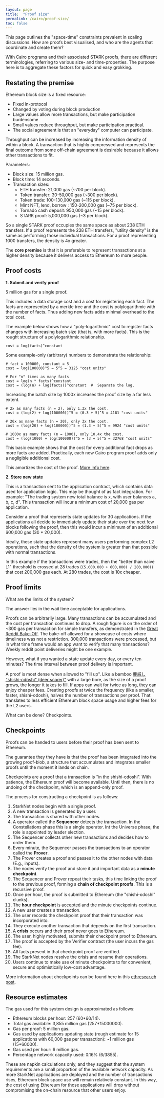 ```yaml
---
layout: page
title:  "Proof size"
permalink: /cairo/proof-size/
toc: false
---
```


This page outlines the "space-time" constraints prevalent in scaling discussions. How
are proofs best visualised, and who are the agents that coordinate and create them?

With Cairo programs and their associated STARK proofs, there are different terminologies,
referring to various size- and time-properties. The purpose here is to aggregate these
factors for quick and easy grokking.

## Restating the premise

Ethereum block size is a fixed resource:
- Fixed in-protocol
- Changed by voting during block production
- Large values allow more transactions, but make participation burdensome
- Small values reduce throughput, but make participation practical.
- The social agreement is that an "everyday" computer can participate.

Throughput can be increased by increasing the information density of within a block. A
transaction that is highly compressed and represents the final outcome from some off-chain
agreement is desirable because it allows other transactions to fit.

Parameters:
- Block size: 15 million gas.
- Block time: 14 seconds.
- Transaction sizes:
    - ETH transfer: 21,000 gas (~700 per block).
    - Token transfer: 30-50,000 gas (~300 per block).
    - Token trade: 100-130,000 gas (~115 per block).
    - Mint NFT, lend, borrow : 150-200,000 gas (~75 per block).
    - Tornado cash deposit: 950,000 gas (~15 per block).
    - STARK proof: 5,000,000 gas (~3 per block).

So a single STARK proof occupies the same space as about 238 ETH transfers. If a proof
represents the 238 ETH transfers, "utility density" is the same as performing those
individual transactions. For a proof representing 1000 transfers, the density is 4x greater.

The **core premise** is that it is preferable to represent transactions at a higher density
because it delivers access to Ethereum to more people.

## Proof costs

**1. Submit and verify proof**

5 million gas for a single proof.

This includes a data storage cost and a cost for registering each fact. The
facts are represented by a merkle tree and the cost is polylogarithmic with
the number of facts. Thus adding new facts adds minimal overhead to the total cost.

The example below shows how a "poly-logarithmic" cost to register facts
changes with increasing batch size (that is, with more facts).
This is the rought structure of a polylogarithmic relationship.

```
cost = log(facts)^constant
```
Some example-only (arbitrary) numbers to demonstrate the relationship:
```
# fact = 100000, constant = 5
cost = log(100000)^5 = 5^5 = 3125 "cost units"

# For "n" times as many facts
cost = log(n * facts)^constant
cost = (log(n) + log(facts))^constant  #  Separate the log.
```
Increasing the batch size by 1000x increases the proof size by a far less extent.
```
# 2x as many facts (n = 2), only 1.3x the cost.
cost = (log(2) + log(100000))^5 = (0.3 + 5)^5 = 4181 "cost units"

# 20x as many facts (n = 20), only 3x the cost.
cost = (log(20) + log(100000))^5 = (1.3 + 5)^5 = 9924 "cost units"

# 1000x as many facts (n = 1000), only 10.4x the cost.
cost = (log(1000) + log(100000))^5 = (3 + 5)^5 = 32768 "cost units"
```

This basic example shows that the cost for every additional fact drops as more facts are
added. Practically, each new Cairo program proof adds only a negligible additional cost.

This amortizes the cost of the proof.
[More info here](https://medium.com/starkware/the-fact-registry-a64aafb598b6).

**2. Store new state**

This is a transaction sent to the application contract, which contains data used
for application logic. This may be thought of as fact integration.
For example: "The trading system new total balance is x, with user balances a, b, c, d".
This transaction will incur a minimum cost of 20,000 gas per application.

Consider a proof that represents state updates for 30 applications.
If the applications all decide to immediately update their state over the next few blocks
following the proof, then this would incur a minimum of an additional 600,000 gas (30 * 20,000).

Ideally, these state updates represent many users performing complex L2 operations,
such that the density of the system is greater than that possible with normal transactions.

In this example if the transactions were trades, then the "better than naive L1" threshold
is crossed at 28 trades (`(5,000,000 + 600,000) / 200,000)`) that cost 200,000 gas each.
At 280 trades, the cost is 10x cheaper.

## Proof limits

What are the limits of the system?

The answer lies in the wait time acceptable for applications.

Proofs can be arbitrarily large. Many transactions can be accumulated and the cost per
transaction continues to drop. A rough figure is on the order of ~300 gas per transaction
for simple transfers, as demonstrated in the
[Great Reddit Bake-Off](https://medium.com/starkware/the-great-reddit-bake-off-2020-c93196bad9ce).
The bake-off allowed for a showcase of costs where timeliness was not a restriction.
300,000 transactions were processed, but in what time frame would an app want to verify
that many transactions? Weekly reddit point deliveries might be one example.

However, what if you wanted a state update every day, or every ten minutes? The
time interval between proof delivery is important.

A proof is most dense when allowed to "fill up". Like a bamboo
[鹿威し "shishi-odoshi" (deer scarer)"](https://upload.wikimedia.org/wikipedia/commons/5/52/Shishi_odoshi_2017-02-28.webm)
with a large bore, as the size of a proof grows, the longer it takes to fill. If apps can
wait for twice as long, they can enjoy cheaper fees. Creating proofs at twice the
frequency (like a smaller, faster, shishi-odoshi), halves the number of transactions per proof.
That translates to less efficient Ethereum block space usage and higher fees for the L2 users.

What can be done? Checkpoints.

## Checkpoints

Proofs can be handed to users before their proof has been sent to Ethereum.

The guarantee they they have is that the proof has been integrated into the growing
proof-blob, a structure that accumulates and integrates smaller proofs until the moment
it lands on chain.

Checkpoints are a proof that a transaction is "in the shishi-odoshi". With patience,
the Ethereum proof will become available. Until then, there is no undoing of the checkpoint,
which is an append-only proof.

The process for constructing a checkpoint is as follows:
1. StarkNet nodes begin with a single proof.
2. A new transaction is generated by a user.
3. The transaction is shared with other nodes.
4. A operator called the **Sequencer** detects the transaction. In the Constellations phase
this is a single operator. Int the Universe phase, the role is appointed by leader election.
5. The Sequencer collects other new transactions and decides how to order them.
6. Every minute, the Sequencer passes the transactions to an operator called the **Prover**.
7. The Prover creates a proof and passes it to the other nodes with data (E.g., inputs).
8. The nodes verify the proof and store it and important data as a **minute checkpoint**.
9. The Sequencer and Prover repeat their tasks, this time linking the proof to the previous
proof, forming a **chain of checkpoint proofs**. This is a recursive proof.
10. Once per hour, the proof is submitted to Ethereum (the "shishi-odoshi" clunks).
11. The **hour checkpoint** is accepted and the minute checkpoints continue.
12. A new user creates a transaction.
13. The user records the checkpoint proof that their transaction was incorporated into.
14. They execute another transaction that depends on the first transaction.
15. A **crisis** occurs and their proof never goes to Ethereum.
16. The user, highly motivated, submits their checkpoint proof to Ethereum.
17. The proof is accepted by the Verifier contract (the user incurs the gas fee).
18. All facts present in that checkpoint proof are verified.
19. The StarkNet nodes resolve the crisis and resume their operations.
20. Users continue to make use of minute checkpoints to for convenient, secure and
optimistically low-cost advantage.


More information about checkpoints can be found here in this
[ethresear.ch post](https://ethresear.ch/t/checkpoints-for-faster-finality-in-starknet/9633).

## Resource estimates

The gas used for this system design is approximated as follows:

- Ethereum blocks per hour: 257 (60*60/14).
- Total gas available: 3,855 million gas (257*15000000).
- Gas per proof: 5 million gas.
- Gas used by applications updating state (rough estimate for 15 applications with
60,000 gas per transaction): ~1 million gas (15*60000).
- Gas used per hour: 6 million gas.
- Percentage network capacity used: 0.16% (6/3855).

These are napkin calculations only, and they suggest that the system requirements are
a small proportion of the available network capacity. As more StarkNet applications are
deployed and the number of transactions rises, Ethereum block space use will remain
relatively constant. In this way, the cost of using Ethereum for those applications
will drop without compromising the on-chain resource that other users enjoy.
